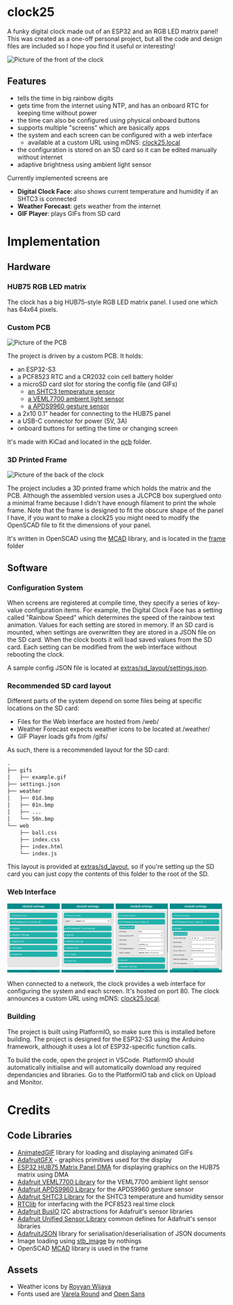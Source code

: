 # clock25
A funky digital clock made out of an ESP32 and an RGB LED matrix panel!  This was created as a one-off personal project, but all the code and design files are included so I hope you find it useful or interesting!

<img src="extras/images/main.png" width=500 alt="Picture of the front of the clock">

## Features
- tells the time in big rainbow digits
- gets time from the internet using NTP, and has an onboard RTC for keeping time without power
- the time can also be configured using physical onboard buttons 
- supports multiple "screens" which are basically apps
- the system and each screen can be configured with a web interface
    - available at a custom URL using mDNS: [clock25.local](http://clock25.local)
- the configuration is stored on an SD card so it can be edited manually without internet 
- adaptive brightness using ambient light sensor

Currently implemented screens are
- **Digital Clock Face**: also shows current temperature and humidity if an SHTC3 is connected
- **Weather Forecast**: gets weather from the internet
- **GIF Player**:  plays GIFs from SD card

# Implementation
## Hardware
### HUB75 RGB LED matrix
The clock has a big HUB75-style RGB LED matrix panel.  I used one which has 64x64 pixels.

### Custom PCB
<img src="extras/images/pcb.jpg" width=500 alt="Picture of the PCB">

The project is driven by a custom PCB.  It holds:
- an ESP32-S3
- a PCF8523 RTC and a CR2032 coin cell battery holder
- a microSD card slot for storing the config file (and GIFs)
    - [an SHTC3 temperature sensor](https://www.adafruit.com/product/4636)
    - [a VEML7700 ambient light sensor](https://www.adafruit.com/product/4162)
    - [a APDS9960 gesture sensor](https://www.adafruit.com/product/3595)
- a 2x10 0.1" header for connecting to the HUB75 panel
- a USB-C connector for power (5V, 3A)
- onboard buttons for setting the time or changing screen

It's made with KiCad and located in the [pcb](./pcb/) folder.

### 3D Printed Frame
<img src="extras/images/back.png" width=500 alt="Picture of the back of the clock">

The project includes a 3D printed frame which holds the matrix and the PCB.  Although the assembled version uses a JLCPCB box superglued onto a minimal frame because I didn't have enough filament to print the whole frame.  Note that the frame is designed to fit the obscure shape of the panel I have, if you want to make a clock25 you might need to modify the OpenSCAD file to fit the dimensions of your panel.

It's written in OpenSCAD using the [MCAD](https://github.com/openscad/MCAD) library, and is located in the [frame](./frame/) folder

## Software
### Configuration System
When screens are registered at compile time, they specify a series of key-value configuration items.  For example, the Digital Clock Face has a setting called "Rainbow Speed" which determines the speed of the rainbow text animation.  Values for each setting are stored in memory.  If an SD card is mounted, when settings are overwritten they are stored in a JSON file on the SD card.  When the clock boots it will load saved values from the SD card.  Each setting can be modified from the web interface without rebooting the clock.

A sample config JSON file is located at [extras/sd_layout/settings.json](extras/sd_layout/settings.json).

### Recommended SD card layout
Different parts of the system depend on some files being at specific locations on the SD card:
- Files for the Web Interface are hosted from /web/
- Weather Forecast expects weather icons to be located at /weather/
- GIF Player loads gifs from /gifs/

As such, there is a recommended layout for the SD card:

```plain
.
├── gifs
│   ├── example.gif
├── settings.json
├── weather
│   ├── 01d.bmp
│   ├── 01n.bmp
│   ├── ...
│   └── 50n.bmp
└── web
    ├── ball.css
    ├── index.css
    ├── index.html
    └── index.js
```

This layout is provided at [extras/sd_layout](extras/sd_layout/), so if you're setting up the SD card you can just copy the contents of this folder to the root of the SD.

### Web Interface
<img src="extras/images/web_main.png" width="24%" alt="Screenshot of the web interface showing each setting category">
<img src="extras/images/web_screen.png" width="24%" alt="Screenshot of the web interface showing the screen selection dropdown">
<img src="extras/images/web_ntp.png" width="24%" alt="Screenshot of the web interface showing the NTP settings">
<img src="extras/images/web_system.png" width="24%" alt="Screenshot of the web interface showing general system settings">

When connected to a network, the clock provides a web interface for configuring the system and each screen.  It's hosted on port 80.  The clock announces a custom URL using mDNS: [clock25.local](http://clock25.local).

### Building
The project is built using PlatformIO, so make sure this is installed before building.  The project is designed for the ESP32-S3 using the Arduino framework, although it uses a lot of ESP32-specific function calls.

To build the code, open the project in VSCode.  PlatformIO should automatically initialise and will automatically download any required dependancies and libraries.  Go to the PlatformIO tab and click on Upload and Monitor.

# Credits
## Code Libraries
- [AnimatedGIF](https://github.com/bitbank2/AnimatedGIF) library for loading and displaying animated GIFs
- [AdafruitGFX](https://github.com/adafruit/Adafruit-GFX-Library) - graphics primitives used for the display
- [ESP32 HUB75 Matrix Panel DMA](https://github.com/mrcodetastic/ESP32-HUB75-MatrixPanel-DMA) for displaying graphics on the HUB75 matrix using DMA
- [Adafruit VEML7700 Library](https://github.com/adafruit/Adafruit_VEML7700) for the VEML7700 ambient light sensor
- [Adafruit APDS9960 Library](https://github.com/adafruit/Adafruit_APDS9960) for the APDS9960 gesture sensor
- [Adafruit SHTC3 Library](https://github.com/adafruit/Adafruit_SHTC3) for the SHTC3 temperature and humidity sensor
- [RTClib](https://github.com/adafruit/RTClib) for interfacing with the PCF8523 real time clock
- [Adafruit BusIO](https://github.com/adafruit/Adafruit_BusIO) I2C abstractions for Adafruit's sensor libraries
- [Adafruit Unified Sensor Library](https://github.com/adafruit/Adafruit_Sensor) common defines for Adafruit's sensor libraries
- [AdafruitJSON](https://github.com/bblanchon/ArduinoJson) library for serialisation/deserialisation of JSON documents
- Image loading using [stb_image](https://github.com/nothings/stb/blob/master/stb_image.h) by nothings
- OpenSCAD [MCAD](https://github.com/openscad/MCAD) library is used in the frame

## Assets
- Weather icons by [Royyan Wijaya](https://www.flaticon.com/packs/weather-1050)
- Fonts used are [Varela Round](https://fonts.google.com/specimen/Varela+Round) and [Open Sans](https://fonts.google.com/specimen/Open+Sans?query=open+sans)